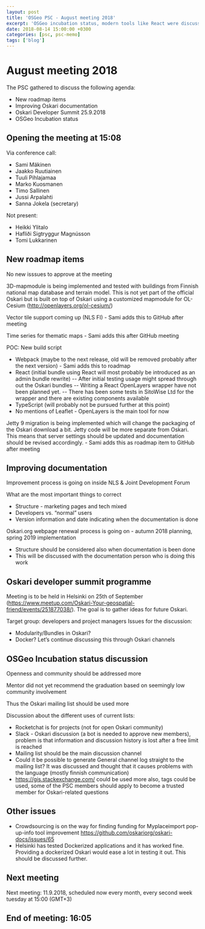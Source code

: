 ```yaml
---
layout: post
title: 'OSGeo PSC - August meeting 2018'
excerpt: 'OSGeo incubation status, modern tools like React were discussed'
date: 2018-08-14 15:00:00 +0300
categories: [psc, psc-memo]
tags: ['blog']
---
```


# August meeting 2018

The PSC gathered to discuss the following agenda:

- New roadmap items
- Improving Oskari documentation
- Oskari Developer Summit 25.9.2018
- OSGeo Incubation status

## Opening the meeting at 15:08

Via conference call:

- Sami Mäkinen
- Jaakko Ruutiainen
- Tuuli Pihlajamaa
- Marko Kuosmanen
- Timo Sallinen
- Jussi Arpalahti
- Sanna Jokela (secretary)

Not present:

- Heikki Ylitalo
- Hafliði Sigtryggur Magnússon
- Tomi Lukkarinen

## New roadmap items

No new isssues to approve at the meeting

3D-mapmodule is being implemented and tested with buildings from Finnish national map database and terrain model. This is not yet part of the official Oskari but is built on top of Oskari using a customized mapmodule for OL-Cesium (http://openlayers.org/ol-cesium/)

Vector tile support coming up (NLS FI) - Sami adds this to GitHub after meeting

Time series for thematic maps - Sami adds this after GitHub meeting

POC: New build script

- Webpack (maybe to the next release, old will be removed probably after the next version) - Sami adds this to roadmap
- React (initial bundle using React will most probably be introduced as an admin bundle rewrite)
  -- After initial testing usage might spread through out the Oskari bundles
  -- Writing a React OpenLayers wrapper have not been planned yet.
  -- There has been some tests in SitoWise Ltd for the wrapper and there are existing components available
- TypeScript (will probably not be pursued further at this point)
- No mentions of Leaflet - OpenLayers is the main tool for now

Jetty 9 migration is being implemented which will change the packaging of the Oskari download a bit.
Jetty code will be more separate from Oskari. This means that server settings should be updated and documentation should be revised accordingly. - Sami adds this as roadmap item to GitHub after meeting

## Improving documentation

Improvement process is going on inside NLS & Joint Development Forum

What are the most important things to correct

- Structure - marketing pages and tech mixed
- Developers vs. “normal” users
- Version information and date indicating when the documentation is done

Oskari.org webpage renewal process is going on - autumn 2018 planning, spring 2019 implementation

- Structure should be considered also when documentation is been done
- This will be discussed with the documentation person who is doing this work

## Oskari developer summit programme

Meeting is to be held in Helsinki on 25th of September (https://www.meetup.com/Oskari-Your-geospatial-friend/events/251877038/). The goal is to gather ideas for future Oskari.

Target group: developers and project managers
Issues for the discussion:

- Modularity/Bundles in Oskari?
- Docker?
  Let’s continue discussing this through Oskari channels

## OSGeo Incubation status discussion

Openness and community should be addressed more

Mentor did not yet recommend the graduation based on seemingly low community involvement

Thus the Oskari mailing list should be used more

Discussion about the different uses of current lists:

- Rocketchat is for projects (not for open Oskari community)
- Slack - Oskari discussion (a bot is needed to approve new members), problem is that information and discussion history is lost after a free limit is reached
- Mailing list should be the main discussion channel
- Could it be possible to generate General channel log straight to the mailing list? It was discussed and thought that it causes problems with the language (mostly finnish communication)
- https://gis.stackexchange.com/ could be used more also, tags could be used, some of the PSC members should apply to become a trusted member for Oskari-related questions

## Other issues

- Crowdsourcing is on the way for finding funding for Myplaceimport pop-up-info tool improvement https://github.com/oskariorg/oskari-docs/issues/65
- Helsinki has tested Dockerized applications and it has worked fine. Providing a dockerized Oskari would ease a lot in testing it out. This should be discussed further.

## Next meeting

Next meeting: 11.9.2018, scheduled now every month, every second week tuesday at 15:00 (GMT+3)

## End of meeting: 16:05
